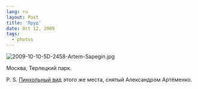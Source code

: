```yaml
---
lang: ru
layout: Post
title: 'Пруд'
date: Oct 12, 2009
tags:
  - photos
---
```


![2009-10-10-5D-2458-Artem-Sapegin.jpg](upload://2009-10-10-5D-2458-Artem-Sapegin.jpg)

Москва, Терлецкий парк.

P. S. [Пинхольный вид](http://svetlyak.ru/gallery/438/) этого же места, снятый Александром Артёменко.
